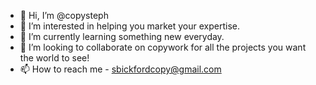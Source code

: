 - 👋 Hi, I’m @copysteph
- 👀 I’m interested in helping you market your expertise.
- 🌱 I’m currently learning something new everyday.
- 💞️ I’m looking to collaborate on copywork for all the projects you want the world to see!
- 📫 How to reach me - sbickfordcopy@gmail.com

<!---
copysteph/copysteph is a ✨ special ✨ repository because its `README.md` (this file) appears on your GitHub profile.
You can click the Preview link to take a look at your changes.
--->
